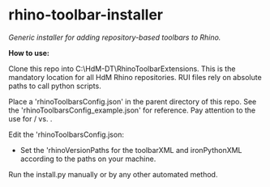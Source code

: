 # rhino-toolbar-installer
*Generic installer for adding repository-based toolbars to Rhino.*

**How to use:**

Clone this repo into C:\HdM-DT\RhinoToolbarExtensions. This is the mandatory location for all HdM Rhino repositories. RUI files rely on absolute paths to call python scripts.

Place a 'rhinoToolbarsConfig.json' in the parent directory of this repo. See the 'rhinoToolbarsConfig_example.json' for reference. Pay attention to the use for / vs. \.

Edit the 'rhinoToolbarsConfig.json:
  * Set the 'rhinoVersionPaths for the toolbarXML and ironPythonXML according to the paths on your machine.

Run the install.py manually or by any other automated method.
